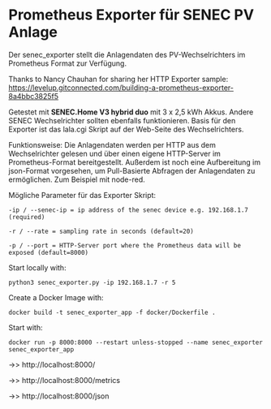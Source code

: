 # Prometheus Exporter für SENEC PV Anlage

Der senec_exporter stellt die Anlagendaten des PV-Wechselrichters im Prometheus Format zur Verfügung.

Thanks to Nancy Chauhan for sharing her HTTP Exporter sample: 
https://levelup.gitconnected.com/building-a-prometheus-exporter-8a4bbc3825f5

Getestet mit **SENEC.Home V3 hybrid duo** mit 3 x 2,5 kWh Akkus. Andere SENEC Wechselrichter sollten ebenfalls funktionieren. Basis für den Exporter ist das lala.cgi Skript auf der Web-Seite des Wechselrichters.

Funktionsweise: Die Anlagendaten werden per HTTP aus dem Wechselrichter gelesen und über einen eigene HTTP-Server im Prometheus-Format bereitgestellt. Außerdem ist noch eine Aufbereitung im json-Format vorgesehen, um Pull-Basierte Abfragen der Anlagendaten zu ermöglichen. Zum Beispiel mit node-red.

Mögliche Parameter für das Exporter Skript:

```
-ip / --senec-ip = ip address of the senec device e.g. 192.168.1.7 (required) 

-r / --rate = sampling rate in seconds (default=20)

-p / --port = HTTP-Server port where the Prometheus data will be exposed (default=8000)
```

Start locally with:

```
python3 senec_exporter.py -ip 192.168.1.7 -r 5
```

Create a Docker Image with:

`docker build -t senec_exporter_app -f docker/Dockerfile .`

Start with:

`docker run -p 8000:8000 --restart unless-stopped --name senec_exporter senec_exporter_app`

->> http://localhost:8000/

->> http://localhost:8000/metrics

->> http://localhost:8000/json
